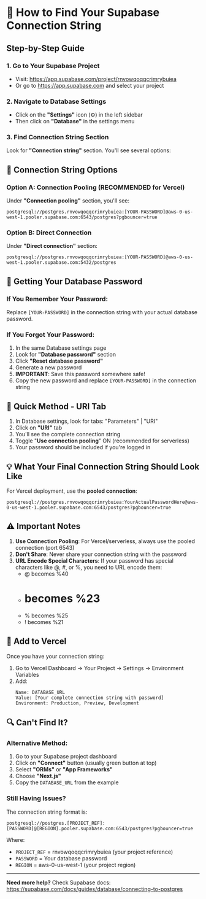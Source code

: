 # 🔑 How to Find Your Supabase Connection String

## Step-by-Step Guide

### 1. Go to Your Supabase Project
- Visit: https://app.supabase.com/project/rnvowqoqqcrimrybuiea
- Or go to https://app.supabase.com and select your project

### 2. Navigate to Database Settings
- Click on the **"Settings"** icon (⚙️) in the left sidebar
- Then click on **"Database"** in the settings menu

### 3. Find Connection String Section
Look for **"Connection string"** section. You'll see several options:

## 📍 Connection String Options

### Option A: Connection Pooling (RECOMMENDED for Vercel)
Under **"Connection pooling"** section, you'll see:
```
postgresql://postgres.rnvowqoqqcrimrybuiea:[YOUR-PASSWORD]@aws-0-us-west-1.pooler.supabase.com:6543/postgres?pgbouncer=true
```

### Option B: Direct Connection
Under **"Direct connection"** section:
```
postgresql://postgres.rnvowqoqqcrimrybuiea:[YOUR-PASSWORD]@aws-0-us-west-1.pooler.supabase.com:5432/postgres
```

## 🔐 Getting Your Database Password

### If You Remember Your Password:
Replace `[YOUR-PASSWORD]` in the connection string with your actual database password.

### If You Forgot Your Password:
1. In the same Database settings page
2. Look for **"Database password"** section
3. Click **"Reset database password"**
4. Generate a new password
5. **IMPORTANT**: Save this password somewhere safe!
6. Copy the new password and replace `[YOUR-PASSWORD]` in the connection string

## 🎯 Quick Method - URI Tab
1. In Database settings, look for tabs: "Parameters" | "URI"
2. Click on **"URI"** tab
3. You'll see the complete connection string
4. Toggle "**Use connection pooling**" ON (recommended for serverless)
5. Your password should be included if you're logged in

## 💡 What Your Final Connection String Should Look Like

For Vercel deployment, use the **pooled connection**:
```
postgresql://postgres.rnvowqoqqcrimrybuiea:YourActualPasswordHere@aws-0-us-west-1.pooler.supabase.com:6543/postgres?pgbouncer=true
```

## ⚠️ Important Notes

1. **Use Connection Pooling**: For Vercel/serverless, always use the pooled connection (port 6543)
2. **Don't Share**: Never share your connection string with the password
3. **URL Encode Special Characters**: If your password has special characters like @, #, or %, you need to URL encode them:
   - @ becomes %40
   - # becomes %23
   - % becomes %25
   - ! becomes %21

## 🚀 Add to Vercel

Once you have your connection string:

1. Go to Vercel Dashboard → Your Project → Settings → Environment Variables
2. Add:
   ```
   Name: DATABASE_URL
   Value: [Your complete connection string with password]
   Environment: Production, Preview, Development
   ```

## 🔍 Can't Find It?

### Alternative Method:
1. Go to your Supabase project dashboard
2. Click on **"Connect"** button (usually green button at top)
3. Select **"ORMs"** or **"App Frameworks"**
4. Choose **"Next.js"**
5. Copy the `DATABASE_URL` from the example

### Still Having Issues?
The connection string format is:
```
postgresql://postgres.[PROJECT_REF]:[PASSWORD]@[REGION].pooler.supabase.com:6543/postgres?pgbouncer=true
```

Where:
- `PROJECT_REF` = rnvowqoqqcrimrybuiea (your project reference)
- `PASSWORD` = Your database password
- `REGION` = aws-0-us-west-1 (your project region)

---

**Need more help?** Check Supabase docs: https://supabase.com/docs/guides/database/connecting-to-postgres